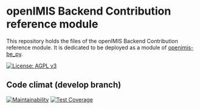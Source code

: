 # openIMIS Backend Contribution reference module
This repository holds the files of the openIMIS Backend Contribution reference module. It is dedicated to be deployed as a module of [openimis-be_py](https://github.com/openimis/openimis-be_py).

[![License: AGPL v3](https://img.shields.io/badge/License-AGPL%20v3-blue.svg)](https://www.gnu.org/licenses/agpl-3.0)

## Code climat (develop branch)

[![Maintainability](https://img.shields.io/codeclimate/maintainability/openimis/openimis-be-policy_py.svg)](https://codeclimate.com/github/openimis/openimis-be-contribution_py/maintainability)
[![Test Coverage](https://img.shields.io/codeclimate/coverage/openimis/openimis-be-contribution_py.svg)](https://codeclimate.com/github/openimis/openimis-be-contribution_py)
